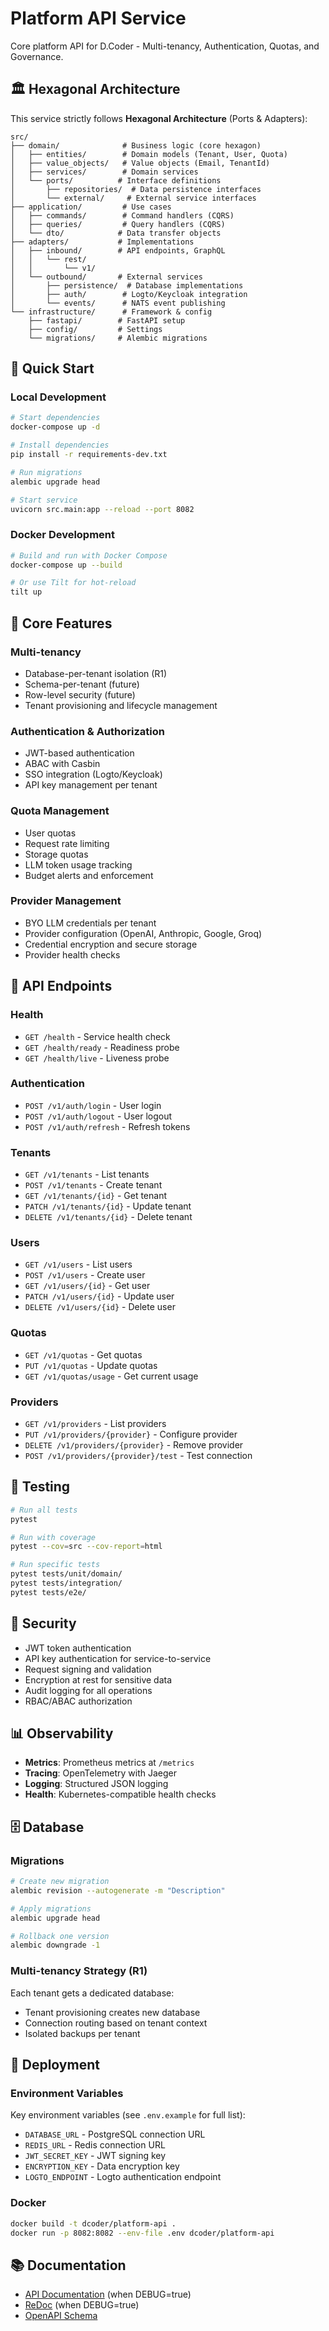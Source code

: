 # Platform API Service

Core platform API for D.Coder - Multi-tenancy, Authentication, Quotas, and Governance.

## 🏛️ Hexagonal Architecture

This service strictly follows **Hexagonal Architecture** (Ports & Adapters):

```
src/
├── domain/              # Business logic (core hexagon)
│   ├── entities/        # Domain models (Tenant, User, Quota)
│   ├── value_objects/   # Value objects (Email, TenantId)
│   ├── services/        # Domain services
│   └── ports/          # Interface definitions
│       ├── repositories/  # Data persistence interfaces
│       └── external/     # External service interfaces
├── application/         # Use cases
│   ├── commands/        # Command handlers (CQRS)
│   ├── queries/         # Query handlers (CQRS)
│   └── dto/            # Data transfer objects
├── adapters/           # Implementations
│   ├── inbound/        # API endpoints, GraphQL
│   │   └── rest/
│   │       └── v1/
│   └── outbound/       # External services
│       ├── persistence/  # Database implementations
│       ├── auth/        # Logto/Keycloak integration
│       └── events/      # NATS event publishing
└── infrastructure/      # Framework & config
    ├── fastapi/        # FastAPI setup
    ├── config/         # Settings
    └── migrations/     # Alembic migrations
```

## 🚀 Quick Start

### Local Development

```bash
# Start dependencies
docker-compose up -d

# Install dependencies
pip install -r requirements-dev.txt

# Run migrations
alembic upgrade head

# Start service
uvicorn src.main:app --reload --port 8082
```

### Docker Development

```bash
# Build and run with Docker Compose
docker-compose up --build

# Or use Tilt for hot-reload
tilt up
```

## 🔑 Core Features

### Multi-tenancy
- Database-per-tenant isolation (R1)
- Schema-per-tenant (future)
- Row-level security (future)
- Tenant provisioning and lifecycle management

### Authentication & Authorization
- JWT-based authentication
- ABAC with Casbin
- SSO integration (Logto/Keycloak)
- API key management per tenant

### Quota Management
- User quotas
- Request rate limiting
- Storage quotas
- LLM token usage tracking
- Budget alerts and enforcement

### Provider Management
- BYO LLM credentials per tenant
- Provider configuration (OpenAI, Anthropic, Google, Groq)
- Credential encryption and secure storage
- Provider health checks

## 📡 API Endpoints

### Health
- `GET /health` - Service health check
- `GET /health/ready` - Readiness probe
- `GET /health/live` - Liveness probe

### Authentication
- `POST /v1/auth/login` - User login
- `POST /v1/auth/logout` - User logout
- `POST /v1/auth/refresh` - Refresh tokens

### Tenants
- `GET /v1/tenants` - List tenants
- `POST /v1/tenants` - Create tenant
- `GET /v1/tenants/{id}` - Get tenant
- `PATCH /v1/tenants/{id}` - Update tenant
- `DELETE /v1/tenants/{id}` - Delete tenant

### Users
- `GET /v1/users` - List users
- `POST /v1/users` - Create user
- `GET /v1/users/{id}` - Get user
- `PATCH /v1/users/{id}` - Update user
- `DELETE /v1/users/{id}` - Delete user

### Quotas
- `GET /v1/quotas` - Get quotas
- `PUT /v1/quotas` - Update quotas
- `GET /v1/quotas/usage` - Get current usage

### Providers
- `GET /v1/providers` - List providers
- `PUT /v1/providers/{provider}` - Configure provider
- `DELETE /v1/providers/{provider}` - Remove provider
- `POST /v1/providers/{provider}/test` - Test connection

## 🧪 Testing

```bash
# Run all tests
pytest

# Run with coverage
pytest --cov=src --cov-report=html

# Run specific tests
pytest tests/unit/domain/
pytest tests/integration/
pytest tests/e2e/
```

## 🔐 Security

- JWT token authentication
- API key authentication for service-to-service
- Request signing and validation
- Encryption at rest for sensitive data
- Audit logging for all operations
- RBAC/ABAC authorization

## 📊 Observability

- **Metrics**: Prometheus metrics at `/metrics`
- **Tracing**: OpenTelemetry with Jaeger
- **Logging**: Structured JSON logging
- **Health**: Kubernetes-compatible health checks

## 🗄️ Database

### Migrations

```bash
# Create new migration
alembic revision --autogenerate -m "Description"

# Apply migrations
alembic upgrade head

# Rollback one version
alembic downgrade -1
```

### Multi-tenancy Strategy (R1)

Each tenant gets a dedicated database:
- Tenant provisioning creates new database
- Connection routing based on tenant context
- Isolated backups per tenant

## 🚢 Deployment

### Environment Variables

Key environment variables (see `.env.example` for full list):
- `DATABASE_URL` - PostgreSQL connection URL
- `REDIS_URL` - Redis connection URL
- `JWT_SECRET_KEY` - JWT signing key
- `ENCRYPTION_KEY` - Data encryption key
- `LOGTO_ENDPOINT` - Logto authentication endpoint

### Docker

```bash
docker build -t dcoder/platform-api .
docker run -p 8082:8082 --env-file .env dcoder/platform-api
```

## 📚 Documentation

- [API Documentation](http://localhost:8082/docs) (when DEBUG=true)
- [ReDoc](http://localhost:8082/redoc) (when DEBUG=true)
- [OpenAPI Schema](http://localhost:8082/openapi.json)
